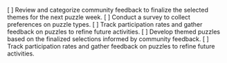 [ ] Review and categorize community feedback to finalize the selected themes for the next puzzle week.
[ ] Conduct a survey to collect preferences on puzzle types.
[ ] Track participation rates and gather feedback on puzzles to refine future activities.
[ ] Develop themed puzzles based on the finalized selections informed by community feedback.
[ ] Track participation rates and gather feedback on puzzles to refine future activities.